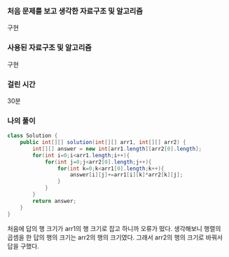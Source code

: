 ### 처음 문제를 보고 생각한 자료구조 및 알고리즘

구현

### 사용된 자료구조 및 알고리즘

구현

### 걸린 시간

30분

### 나의 풀이

```java
class Solution {
    public int[][] solution(int[][] arr1, int[][] arr2) {
        int[][] answer = new int[arr1.length][arr2[0].length];
        for(int i=0;i<arr1.length;i++){
            for(int j=0;j<arr2[0].length;j++){
                for(int k=0;k<arr1[0].length;k++){
                    answer[i][j]+=arr1[i][k]*arr2[k][j];
                }
            }
        }
        return answer;
    }
}
```

처음에 답의 행 크기가 arr1의 행 크기로 잡고 하니까 오류가 떴다. 생각해보니 행렬의 곱셈을 한 답의 행의 크기는 arr2의 행의 크기였다. 그래서 arr2의 행의 크기로 바꿔서 답을 구했다.